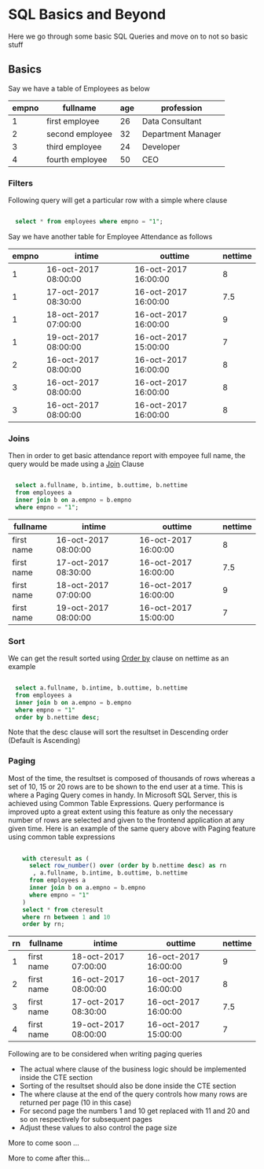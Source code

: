 # SQL Basics and Beyond

Here we go through some basic SQL Queries and move on to not so basic stuff


## Basics

Say we have a table of Employees as below

empno|fullname|age|profession
-----|--------|---|----------
1|first employee|26|Data Consultant
2|second employee|32|Department Manager
3|third employee|24|Developer
4|fourth employee|50|CEO



### Filters
Following query will get a particular row with a simple where clause

```sql

  select * from employees where empno = "1";

```



Say we have another table for Employee Attendance as follows

empno|intime|outtime|nettime
-----|--------|---|----------
1|16-oct-2017 08:00:00|16-oct-2017 16:00:00|8
1|17-oct-2017 08:30:00|16-oct-2017 16:00:00|7.5
1|18-oct-2017 07:00:00|16-oct-2017 16:00:00|9
1|19-oct-2017 08:00:00|16-oct-2017 15:00:00|7
2|16-oct-2017 08:00:00|16-oct-2017 16:00:00|8
3|16-oct-2017 08:00:00|16-oct-2017 16:00:00|8
3|16-oct-2017 08:00:00|16-oct-2017 16:00:00|8


### Joins
Then in order to get basic attendance report with empoyee full name, the query would be made using a [Join](https://en.wikipedia.org/wiki/Join_(SQL)) Clause

```sql

  select a.fullname, b.intime, b.outtime, b.nettime
  from employees a 
  inner join b on a.empno = b.empno 
  where empno = "1";

```

fullname|intime|outtime|nettime
-----|--------|---|------------
first name|16-oct-2017 08:00:00|16-oct-2017 16:00:00|8
first name|17-oct-2017 08:30:00|16-oct-2017 16:00:00|7.5
first name|18-oct-2017 07:00:00|16-oct-2017 16:00:00|9
first name|19-oct-2017 08:00:00|16-oct-2017 15:00:00|7


### Sort
We can get the result sorted using [Order by](https://en.wikipedia.org/wiki/Order_by) clause on nettime as an example

```sql

  select a.fullname, b.intime, b.outtime, b.nettime
  from employees a 
  inner join b on a.empno = b.empno 
  where empno = "1"
  order by b.nettime desc;

```
Note that the desc clause will sort the resultset in Descending order (Default is Ascending)


### Paging
Most of the time, the resultset is composed of thousands of rows whereas a set of 10, 15 or 20 rows are to be shown to the end user at a time. This is where a Paging Query comes in handy. In Microsoft SQL Server, this is achieved using Common Table Expressions. Query performance is improved upto a great extent using this feature as only the necessary number of rows are selected and given to the frontend application at any given time. 
Here is an example of the same query above with Paging feature using common table expressions

```sql
    
    with cteresult as (
      select row_number() over (order by b.nettime desc) as rn
       , a.fullname, b.intime, b.outtime, b.nettime
      from employees a 
      inner join b on a.empno = b.empno 
      where empno = "1"
    )
    select * from cteresult 
    where rn between 1 and 10
    order by rn;

```

rn|fullname|intime|outtime|nettime
--|-----|--------|---|------------
1|first name|18-oct-2017 07:00:00|16-oct-2017 16:00:00|9
2|first name|16-oct-2017 08:00:00|16-oct-2017 16:00:00|8
3|first name|17-oct-2017 08:30:00|16-oct-2017 16:00:00|7.5
4|first name|19-oct-2017 08:00:00|16-oct-2017 15:00:00|7

Following are to be considered when writing paging queries
* The actual where clause of the business logic should be implemented inside the CTE section
* Sorting of the resultset should also be done inside the CTE section
* The where clause at the end of the query controls how many rows are returned per page (10 in this case)
* For second page the numbers 1 and 10 get replaced with 11 and 20 and so on respectively for subsequent pages
* Adjust these values to also control the page size 



More to come soon ...



More to come after this...
